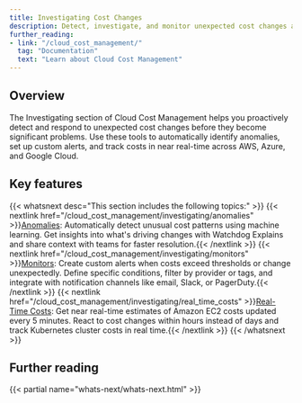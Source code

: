 ```yaml
---
title: Investigating Cost Changes
description: Detect, investigate, and monitor unexpected cost changes across your cloud infrastructure.
further_reading:
- link: "/cloud_cost_management/"
  tag: "Documentation"
  text: "Learn about Cloud Cost Management"
---
```


## Overview

The Investigating section of Cloud Cost Management helps you proactively detect and respond to unexpected cost changes before they become significant problems. Use these tools to automatically identify anomalies, set up custom alerts, and track costs in near real-time across AWS, Azure, and Google Cloud.

## Key features

{{< whatsnext desc="This section includes the following topics:" >}}
    {{< nextlink href="/cloud_cost_management/investigating/anomalies" >}}<u>Anomalies</u>: Automatically detect unusual cost patterns using machine learning. Get insights into what's driving changes with Watchdog Explains and share context with teams for faster resolution.{{< /nextlink >}}
    {{< nextlink href="/cloud_cost_management/investigating/monitors" >}}<u>Monitors</u>: Create custom alerts when costs exceed thresholds or change unexpectedly. Define specific conditions, filter by provider or tags, and integrate with notification channels like email, Slack, or PagerDuty.{{< /nextlink >}}
    {{< nextlink href="/cloud_cost_management/investigating/real_time_costs" >}}<u>Real-Time Costs</u>: Get near real-time estimates of Amazon EC2 costs updated every 5 minutes. React to cost changes within hours instead of days and track Kubernetes cluster costs in real time.{{< /nextlink >}}
{{< /whatsnext >}}

## Further reading

{{< partial name="whats-next/whats-next.html" >}}
